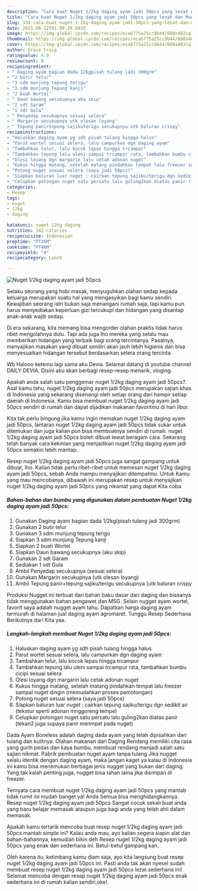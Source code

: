 ```yaml
---
description: "Cara buat Nuget 1/2kg daging ayam jadi 50pcs yang lezat dan Mudah Dibuat"
title: "Cara buat Nuget 1/2kg daging ayam jadi 50pcs yang lezat dan Mudah Dibuat"
slug: 334-cara-buat-nuget-1-2kg-daging-ayam-jadi-50pcs-yang-lezat-dan-mudah-dibuat
date: 2021-06-22T01:09:36.683Z
image: https://img-global.cpcdn.com/recipes/eca6775a25cc9b44/680x482cq70/nuget-12kg-daging-ayam-jadi-50pcs-foto-resep-utama.jpg
thumbnail: https://img-global.cpcdn.com/recipes/eca6775a25cc9b44/680x482cq70/nuget-12kg-daging-ayam-jadi-50pcs-foto-resep-utama.jpg
cover: https://img-global.cpcdn.com/recipes/eca6775a25cc9b44/680x482cq70/nuget-12kg-daging-ayam-jadi-50pcs-foto-resep-utama.jpg
author: Grace Craig
ratingvalue: 4.9
reviewcount: 9
recipeingredient:
- " Daging ayam bagian dada 12kgpisah tulang jadi 300grm"
- "2 butir telur"
- "3 sdm munjung tepung terigu"
- "3 sdm munjung Tepung kanji"
- "2 buah Wortel"
- " Daun bawang secukupnya aku skip"
- "2 sdt Garam"
- "1 sdt Gula"
- " Penyedap secukupnya sesuai selera"
- " Margarin secukupnya utk olesan loyang"
- " Tepung panirtepung sajikuterigu secukupnya utk baluran crispy"
recipeinstructions:
- "Haluskan daging ayam yg sdh pisah tulang hingga halus"
- "Parut wortel sesuai selera, lalu campurkan dgn daging ayam"
- "Tambahkan telur, lalu kocok lepas hingga trcampur"
- "Tambahkan tepung lalu uleni sampai trcampur rata, tambahkan bumbu cicipi sesuai selera"
- "Olesi loyang dgn margarin lalu cetak adonan nuget"
- "Kukus hingga matang, setelah matang pindahkan tempat lalu freezer sampai nuget dingin (memudahkan proses pemotongan)"
- "Potong nuget sesuai selera (saya jadi 50pcs)"
- "Siapkan baluran luar nuget : cairkan tepung sajiku/terigu dgn sedikit air (tekstur sperti adonan mnggoreng tempe)"
- "Celupkan potongan nuget satu persatu lalu guling2kan diatas panir (tekan2 juga supaya panir menmpel pada nuget)"
categories:
- Resep
tags:
- nuget
- 12kg
- daging

katakunci: nuget 12kg daging 
nutrition: 142 calories
recipecuisine: Indonesian
preptime: "PT36M"
cooktime: "PT46M"
recipeyield: "4"
recipecategory: Lunch

---
```



![Nuget 1/2kg daging ayam jadi 50pcs](https://img-global.cpcdn.com/recipes/eca6775a25cc9b44/680x482cq70/nuget-12kg-daging-ayam-jadi-50pcs-foto-resep-utama.jpg)

Selaku seorang yang hobi masak, menyuguhkan olahan sedap kepada keluarga merupakan suatu hal yang mengasyikan bagi kamu sendiri. Kewajiban seorang istri bukan saja menangani rumah saja, tapi kamu pun harus menyediakan keperluan gizi tercukupi dan hidangan yang disantap anak-anak wajib sedap.

Di era  sekarang, kita memang bisa mengorder olahan praktis tidak harus ribet mengolahnya dulu. Tapi ada juga lho mereka yang selalu mau memberikan hidangan yang terbaik bagi orang tercintanya. Pasalnya, menyajikan masakan yang dibuat sendiri akan jauh lebih higienis dan bisa menyesuaikan hidangan tersebut berdasarkan selera orang tercinta. 

Wb Halooo ketemu lagi sama aku Devia. Selamat datang di youtube channel DAILY DEVIA. Disini aku akan berbagi resep-resep menarik, vloging.

Apakah anda salah satu penggemar nuget 1/2kg daging ayam jadi 50pcs?. Asal kamu tahu, nuget 1/2kg daging ayam jadi 50pcs merupakan sajian khas di Indonesia yang sekarang disenangi oleh setiap orang dari hampir setiap daerah di Indonesia. Kamu bisa membuat nuget 1/2kg daging ayam jadi 50pcs sendiri di rumah dan dapat dijadikan makanan favoritmu di hari libur.

Kita tak perlu bingung jika kamu ingin memakan nuget 1/2kg daging ayam jadi 50pcs, lantaran nuget 1/2kg daging ayam jadi 50pcs tidak sukar untuk ditemukan dan juga kalian pun bisa membuatnya sendiri di rumah. nuget 1/2kg daging ayam jadi 50pcs boleh dibuat lewat beragam cara. Sekarang telah banyak cara kekinian yang menjadikan nuget 1/2kg daging ayam jadi 50pcs semakin lebih mantap.

Resep nuget 1/2kg daging ayam jadi 50pcs juga sangat gampang untuk dibuat, lho. Kalian tidak perlu ribet-ribet untuk memesan nuget 1/2kg daging ayam jadi 50pcs, sebab Anda mampu menyajikan ditempatmu. Untuk Kamu yang mau mencobanya, dibawah ini merupakan resep untuk menyajikan nuget 1/2kg daging ayam jadi 50pcs yang nikamat yang dapat Kita coba.

<!--inarticleads1-->

##### Bahan-bahan dan bumbu yang digunakan dalam pembuatan Nuget 1/2kg daging ayam jadi 50pcs:

1. Gunakan  Daging ayam bagian dada 1/2kg(pisah tulang jadi 300grm)
1. Gunakan 2 butir telur
1. Gunakan 3 sdm munjung tepung terigu
1. Siapkan 3 sdm munjung Tepung kanji
1. Siapkan 2 buah Wortel
1. Siapkan  Daun bawang secukupnya (aku skip)
1. Gunakan 2 sdt Garam
1. Sediakan 1 sdt Gula
1. Ambil  Penyedap secukupnya (sesuai selera)
1. Gunakan  Margarin secukupnya (utk olesan loyang)
1. Ambil  Tepung panir+tepung sajiku/terigu secukupnya (utk baluran crispy


Produksi Nugget ini terbuat dari bahan baku dasar dari daging dan biasanya tidak menggunakan bahan pengawet dan MSG. Selain nugget ayam wortel, favorit saya adalah nugget ayam tahu. Dapatkan harga daging ayam termurah di halaman jual daging ayam agromaret. Tunggu Resep Sederhana Berikutnya dari Kita yaa. 

<!--inarticleads2-->

##### Langkah-langkah membuat Nuget 1/2kg daging ayam jadi 50pcs:

1. Haluskan daging ayam yg sdh pisah tulang hingga halus
1. Parut wortel sesuai selera, lalu campurkan dgn daging ayam
1. Tambahkan telur, lalu kocok lepas hingga trcampur
1. Tambahkan tepung lalu uleni sampai trcampur rata, tambahkan bumbu cicipi sesuai selera
1. Olesi loyang dgn margarin lalu cetak adonan nuget
1. Kukus hingga matang, setelah matang pindahkan tempat lalu freezer sampai nuget dingin (memudahkan proses pemotongan)
1. Potong nuget sesuai selera (saya jadi 50pcs)
1. Siapkan baluran luar nuget : cairkan tepung sajiku/terigu dgn sedikit air (tekstur sperti adonan mnggoreng tempe)
1. Celupkan potongan nuget satu persatu lalu guling2kan diatas panir (tekan2 juga supaya panir menmpel pada nuget)


Dada Ayam Boneless adalah daging dada ayam yang telah dipisahkan dari tulang dan kulitnya. Olahan makanan dari Daging Rendang memiliki cita rasa yang gurih pedas dan kaya bumbu, membuat rendang menjadi salah satu sajian nikmat. Pabrik pembuatan nuget ayam tanpa tulang Jika nugget selalu identik dengan daging ayam, maka jangan kaget ya kalau di Indonesia ini kamu bisa menemukan berbagai jenis nugget yang bukan dari daging. Yang tak kalah penting juga, nugget bisa tahan lama jika disimpan di freezer. 

Ternyata cara membuat nuget 1/2kg daging ayam jadi 50pcs yang mantab tidak rumit ini mudah banget ya! Anda Semua bisa menghidangkannya. Resep nuget 1/2kg daging ayam jadi 50pcs Sangat cocok sekali buat anda yang baru belajar memasak ataupun juga bagi anda yang telah ahli dalam memasak.

Apakah kamu tertarik mencoba buat resep nuget 1/2kg daging ayam jadi 50pcs mantab simple ini? Kalau anda mau, ayo kalian segera siapin alat dan bahan-bahannya, kemudian bikin deh Resep nuget 1/2kg daging ayam jadi 50pcs yang enak dan sederhana ini. Betul-betul gampang kan. 

Oleh karena itu, ketimbang kamu diam saja, ayo kita langsung buat resep nuget 1/2kg daging ayam jadi 50pcs ini. Pasti anda tak akan nyesel sudah membuat resep nuget 1/2kg daging ayam jadi 50pcs lezat sederhana ini! Selamat mencoba dengan resep nuget 1/2kg daging ayam jadi 50pcs enak sederhana ini di rumah kalian sendiri,oke!.

